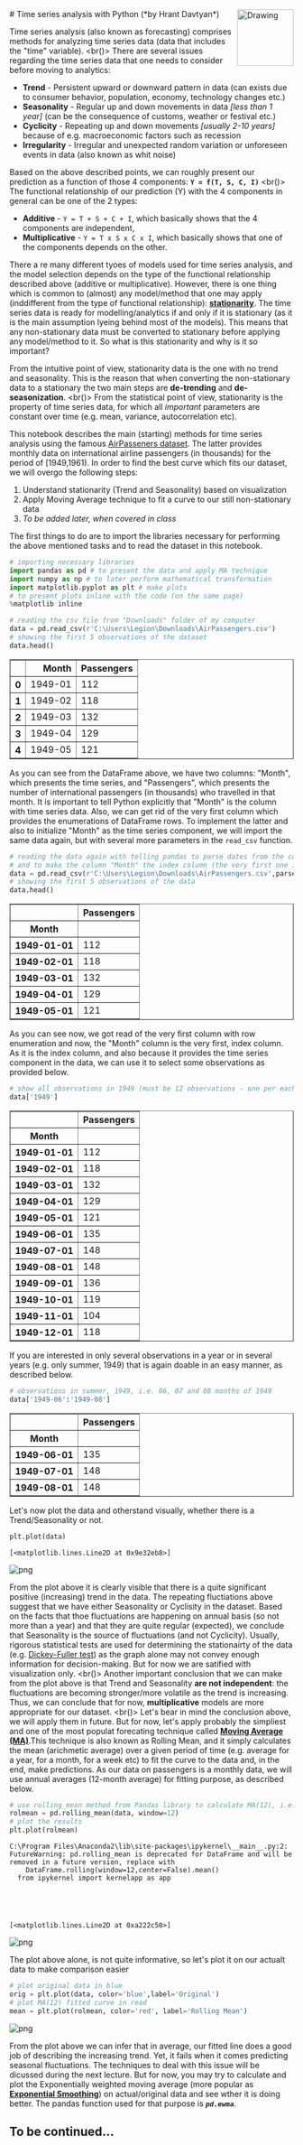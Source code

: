 
<img src="http://www.leadtraining.com.mt/excel-courses/images/time-series-forecaster.png" alt="Drawing" align="right" style="width: 100px;"/>
# Time series analysis with Python (*by Hrant Davtyan*)
<br()>

Time series analysis (also known as forecasting) comprises methods for analyzing time series data (data that includes the "time" variable). <br()>
There are several issues regarding the time series data that one needs to consider before moving to analytics:
- **Trend** - Persistent upward or downward pattern in data (can exists due to consumer behavior, population, economy, technology changes etc.)
- **Seasonality** - Regular up and down movements in data *[less than 1 year]* (can be the consequence of customs, weather or festival etc.)
- **Cyclicity** - Repeating up and down movements *[usually 2-10 years]* because of e.g. macroeconomic factors such as recession
- **Irregularity** - Irregular and unexpected random variation or unforeseen events in data (also known as whit noise)

Based on the above described points, we can roughly present our prediction as a function of those 4 components: **`Y = f(T, S, C, I)`** <br()>
The functional relationship of our prediction (Y) with the 4 components in general can be one of the 2 types:
- **Additive** - `Y = T + S + C + I`, which basically shows that the 4 components are independent,
- **Multiplicative** - `Y = T x S x C x I`, which basically shows that one of the components depends on the other.

There a re many different tyoes of models used for time series analysis, and the model selection depends on the type of the functional relationship described above (additive or multiplicative). However, there is one thing which is common to (almost) any model/method that one may apply (inddifferent from the type of functional relationship): [**stationarity**](https://en.wikipedia.org/wiki/Stationary_process). The time series data is ready for modelling/analytics if and only if it is stationary (as it is the main assumption lyeing behind most of the models). This means that any non-stationary data must be converted to stationary before applying any model/method to it. So what is this stationarity and why is it so important?

From the intuitive point of view, stationarity data is the one with no trend and seasonality. This is the reason that when converting the non-stationary data to a stationary the two main steps are **de-trending** and **de-seasonization**. <br()>
From the statistical point of view, stationarity is the property of time series data, for which all *important* parameters are constant over time (e.g. mean, variance, autocorrelation etc).

This notebook describes the main (starting) methods for time series analysis using the famous [AirPasseners dataset](https://www.analyticsvidhya.com/wp-content/uploads/2016/02/AirPassengers.csv). The latter provides monthly data on international airline passengers (in thousands) for the period of [1949,1961). In order to find the best curve which fits our dataset, we will overgo the following steps:

1. Understand stationarity (Trend and Seasonality) based on visualization
2. Apply Moving Average technique to fit a curve to our still non-stationary data
3. *To be added later, when covered in class*

The first things to do are to import the libraries necessary for performing the above mentioned tasks and to read the dataset in this notebook.


```python
# importing necessary libraries
import pandas as pd # to present the data and apply MA technique
import numpy as np # to later perform mathematical transformation
import matplotlib.pyplot as plt # make plots
# to present plots inline with the code (on the same page)
%matplotlib inline
```


```python
# reading the csv file from "Downloads" folder of my computer
data = pd.read_csv(r'C:\Users\Legion\Downloads\AirPassengers.csv')
# showing the first 5 observations of the dataset
data.head()
```




<div>
<table border="1" class="dataframe">
  <thead>
    <tr style="text-align: right;">
      <th></th>
      <th>Month</th>
      <th>Passengers</th>
    </tr>
  </thead>
  <tbody>
    <tr>
      <th>0</th>
      <td>1949-01</td>
      <td>112</td>
    </tr>
    <tr>
      <th>1</th>
      <td>1949-02</td>
      <td>118</td>
    </tr>
    <tr>
      <th>2</th>
      <td>1949-03</td>
      <td>132</td>
    </tr>
    <tr>
      <th>3</th>
      <td>1949-04</td>
      <td>129</td>
    </tr>
    <tr>
      <th>4</th>
      <td>1949-05</td>
      <td>121</td>
    </tr>
  </tbody>
</table>
</div>



As you can see from the DataFrame above, we have two columns: "Month", which presents the time series, and "Passengers", which presents the number of international passengers (in thousands) who travelled in that month. It is important to tell Python explicitly that "Month" is the column with time series data. Also, we can get rid of the very first column which provides the enumerations of DataFrame rows. To implement the latter and also to initialize "Month" as the time series component, we will import the same data again, but with several more parameters in the `read_csv` function.


```python
# reading the data again with telling pandas to parse dates from the column "Month"
# and to make the column "Month" the index column (the very first one in Bold)
data = pd.read_csv(r'C:\Users\Legion\Downloads\AirPassengers.csv',parse_dates=['Month'], index_col='Month')
# showing the first 5 observations of the data
data.head()
```




<div>
<table border="1" class="dataframe">
  <thead>
    <tr style="text-align: right;">
      <th></th>
      <th>Passengers</th>
    </tr>
    <tr>
      <th>Month</th>
      <th></th>
    </tr>
  </thead>
  <tbody>
    <tr>
      <th>1949-01-01</th>
      <td>112</td>
    </tr>
    <tr>
      <th>1949-02-01</th>
      <td>118</td>
    </tr>
    <tr>
      <th>1949-03-01</th>
      <td>132</td>
    </tr>
    <tr>
      <th>1949-04-01</th>
      <td>129</td>
    </tr>
    <tr>
      <th>1949-05-01</th>
      <td>121</td>
    </tr>
  </tbody>
</table>
</div>



As you can see now, we got read of the very first column with row enumeration and now, the "Month" column is the very first, index column. As it is the index column, and also because it provides the time series component in the data, we can use it to select some observations as provided below.


```python
# show all observations in 1949 (must be 12 observations - one per each month)
data['1949']
```




<div>
<table border="1" class="dataframe">
  <thead>
    <tr style="text-align: right;">
      <th></th>
      <th>Passengers</th>
    </tr>
    <tr>
      <th>Month</th>
      <th></th>
    </tr>
  </thead>
  <tbody>
    <tr>
      <th>1949-01-01</th>
      <td>112</td>
    </tr>
    <tr>
      <th>1949-02-01</th>
      <td>118</td>
    </tr>
    <tr>
      <th>1949-03-01</th>
      <td>132</td>
    </tr>
    <tr>
      <th>1949-04-01</th>
      <td>129</td>
    </tr>
    <tr>
      <th>1949-05-01</th>
      <td>121</td>
    </tr>
    <tr>
      <th>1949-06-01</th>
      <td>135</td>
    </tr>
    <tr>
      <th>1949-07-01</th>
      <td>148</td>
    </tr>
    <tr>
      <th>1949-08-01</th>
      <td>148</td>
    </tr>
    <tr>
      <th>1949-09-01</th>
      <td>136</td>
    </tr>
    <tr>
      <th>1949-10-01</th>
      <td>119</td>
    </tr>
    <tr>
      <th>1949-11-01</th>
      <td>104</td>
    </tr>
    <tr>
      <th>1949-12-01</th>
      <td>118</td>
    </tr>
  </tbody>
</table>
</div>



If you are interested in only several observations in a year or in several years (e.g. only summer, 1949) that is again doable in an easy manner, as described below.


```python
# observations in summer, 1949, i.e. 06, 07 and 08 months of 1949
data['1949-06':'1949-08']
```




<div>
<table border="1" class="dataframe">
  <thead>
    <tr style="text-align: right;">
      <th></th>
      <th>Passengers</th>
    </tr>
    <tr>
      <th>Month</th>
      <th></th>
    </tr>
  </thead>
  <tbody>
    <tr>
      <th>1949-06-01</th>
      <td>135</td>
    </tr>
    <tr>
      <th>1949-07-01</th>
      <td>148</td>
    </tr>
    <tr>
      <th>1949-08-01</th>
      <td>148</td>
    </tr>
  </tbody>
</table>
</div>



Let's now plot the data and otherstand visually, whether there is a Trend/Seasonality or not.


```python
plt.plot(data)
```




    [<matplotlib.lines.Line2D at 0x9e32eb8>]




![png](output_11_1.png)


From the plot above it is clearly visible that there is a quite significant positive (increasing) trend in the data. The repeating fluctiations above suggest that we have either Seasonality or Cyclisity in the dataset. Based on the facts that thoe fluctuations are happening on annual basis (so not more than a year) and that they are quite regular (expected), we conclude that Seasonality is the source of fluctuations (and not Cyclicity). Usually, rigorous statistical tests are used for determining the stationairty of the data (e.g. [Dickey-Fuller test](https://en.wikipedia.org/wiki/Dickey%E2%80%93Fuller_test)) as the graph alone may not convey enough information for decision-making. But for now we are satified with visualization only. <br()>
Another important conclusion that we can make from the plot above is that Trend and Seasonality **are not independent**: the fluctuations are becoming stronger/more volatile as the trend is increasing. Thus, we can conclude that for now, **multiplicative** models are more appropriate for our dataset. <br()>
Let's bear in mind the conclusion above, we will apply them in future. But for now, let's apply probably the simpliest and one of the most populat forecating technique called [**Moving Average (MA)**](https://en.wikipedia.org/wiki/Moving_average).This technique is also known as Rolling Mean, and it simply calculates the mean (arichmetic average) over a given period of time (e.g. average for a year, for a month, for a week etc) to fit the curve to the data and, in the end, make predictions. As our data on passengers is a monthly data, we will use annual averages (12-month average) for fitting purpose, as described below.


```python
# use rolling_mean method from Pandas library to calculate MA(12), i.e. Moving average for each year
rolmean = pd.rolling_mean(data, window=12)
# plot the results
plt.plot(rolmean)
```

    C:\Program Files\Anaconda2\lib\site-packages\ipykernel\__main__.py:2: FutureWarning: pd.rolling_mean is deprecated for DataFrame and will be removed in a future version, replace with 
    	DataFrame.rolling(window=12,center=False).mean()
      from ipykernel import kernelapp as app
    




    [<matplotlib.lines.Line2D at 0xa222c50>]




![png](output_13_2.png)


The plot above alone, is not quite informative, so let's plot it on our actualt data to make comparison easier


```python
# plot original data in blue
orig = plt.plot(data, color='blue',label='Original')
# plot MA(12) fitted curve in read
mean = plt.plot(rolmean, color='red', label='Rolling Mean')
```


![png](output_15_0.png)


From the plot above we can infer that in average, our fitted line does a good job of describing the increasing trend. Yet, it fails when it comes predicting seasonal fluctuations. The techniques to deal with this issue will be dicussed during the next lecture. But for now, you may try to calculate and plot the Exponentially weighted moving average (more popular as [**Exponential Smoothing**](https://en.wikipedia.org/wiki/Exponential_smoothing)) on actual/original data and see wther it is doing better. The pandas function used for that purpose is ***`pd.ewma`***.

## To be continued...
